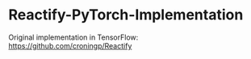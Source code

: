 # Reactify-PyTorch-Implementation
Original implementation in TensorFlow: https://github.com/croningp/Reactify
